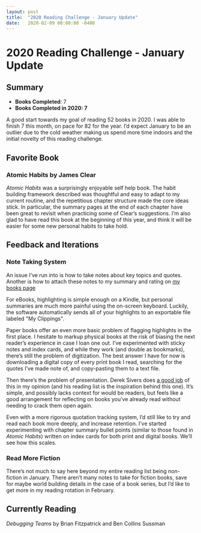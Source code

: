 ```yaml
---
layout: post
title:  "2020 Reading Challenge - January Update"
date:   2020-02-09 00:00:00 -0400
---
```


# 2020 Reading Challenge - January Update
## Summary 
- **Books Completed**: 7 
- **Books Completed in 2020: 7**  

A good start towards my goal of reading 52 books in 2020. I was able to finish 7 this month, on pace for 82 for the year. I’d expect January to be an outlier due to the cold weather making us spend more time indoors and the initial novelty of this reading challenge. 
## Favorite Book
### Atomic Habits by James Clear
*Atomic Habits* was a surprisingly enjoyable self help book. The habit building framework described was thoughtful and easy to adapt to my current routine, and the repetitious chapter structure made the core ideas stick. In particular, the summary pages at the end of each chapter have been great to revisit when practicing some of Clear’s suggestions. I’m also glad to have read this book at the beginning of this year, and think it will be easier for some new personal habits to take hold.
## Feedback and Iterations
### Note Taking System
An issue I’ve run into is how to take notes about key topics and quotes. Another is how to attach these notes to my summary and rating on [my books page](https://twbarber.com/books)

For eBooks, highlighting is simple enough on a Kindle, but personal summaries are much more painful using the on-screen keyboard. Luckily, the software automatically sends all of your highlights to an exportable file labeled "My Clippings".

Paper books offer an even more basic problem of flagging highlights in the first place. I hesitate to markup physical books at the risk of biasing the next reader’s experience in case I loan one out. I’ve experimented with sticky notes and index cards, and while they work (and double as bookmarks), there’s still the problem of digitization. The best answer I have for now is downloading a digital copy of every print book I read, searching for the quotes I’ve made note of, and copy-pasting them to a text file. 

Then there’s the problem of presentation. Derek Sivers does [a good job](https://sivers.org/book/WarOfArt) of this in my opinion (and his reading list is the inspiration behind this one). It’s simple, and possibly lacks context for would be readers, but feels like a good arrangement for reflecting on books you’ve already read without needing to crack them open again. 

Even with a more rigorous quotation tracking system, I’d still like to try and read each book more deeply, and increase retention. I’ve started experimenting with chapter summary bullet points (similar to those found in *Atomic Habits*) written on index cards for both print and digital books. We’ll see how this scales.
### Read More Fiction
There’s not much to say here beyond my entire reading list being non-fiction in January. There aren’t many notes to take for fiction books, save for maybe world building details in the case of a book series, but I’d like to get more in my reading rotation in February.  
## Currently Reading
*Debugging Teams* by Brian Fitzpatrick and Ben Collins Sussman 

